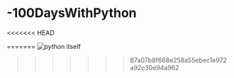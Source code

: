 # -100DaysWithPython
<<<<<<< HEAD

=======
![python itself](https://user-images.githubusercontent.com/52569372/204973780-f06fa7b0-22ee-4600-8268-d5b853637ebb.jpeg)
>>>>>>> 87a07b8f668e258a55ebec1e972a92c30e94a962
